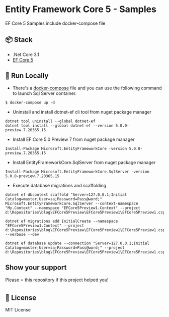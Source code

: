 # Entity Framework Core 5 - Samples
EF Core 5 Samples include docker-compose file

## 📦 Stack
* .Net Core 3.1
* [EF Core 5](https://docs.microsoft.com/en-us/ef/core/)

## 🚀 Run Locally
* There's a [docker-compose](build/docker-compose.yml) file and you can use the following command to launch Sql Server container. 
```
$ docker-compose up -d
```

* Uninstall and install dotnet-ef cli tool from nuget package manager
```
dotnet tool uninstall --global dotnet-ef
dotnet tool install --global dotnet-ef --version 5.0.0-preview.7.20365.15
```

* Install EF Core 5.0 Preview 7 from nuget package manager
```
Install-Package Microsoft.EntityFrameworkCore -version 5.0.0-preview.7.20365.15
```

* Install EntityFrameworkCore.SqlServer from nuget package manager
```
Install-Package Microsoft.EntityFrameworkCore.SqlServer -version 5.0.0-preview.7.20365.15
```
* Execute database migrations and scaffolding
```
dotnet ef dbcontext scaffold "Server=127.0.0.1;Initial Catalog=master;User=sa;Password=Pass@word;" Microsoft.EntityFrameworkCore.SqlServer --context-namespace "My.Context" --namespace "EFCore5Preview1.Context" --project d:\Repositories\blog\EFCore5Preview\EFCore5Preview1\EFCore5Preview1.csproj

dotnet ef migrations add InitialCreate --namespace "EFCore5Preview1.Context" --project d:\Repositories\blog\EFCore5Preview\EFCore5Preview1\EFCore5Preview1.csproj --verbose --dev

dotnet ef database update --connection "Server=127.0.0.1;Initial Catalog=master;User=sa;Password=Pass@word;" --project d:\Repositories\blog\EFCore5Preview\EFCore5Preview1\EFCore5Preview1.csproj
```

## Show your support
Please ⭐️ this repository if this project helped you!

## 📝 License
MIT License
